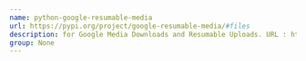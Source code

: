 ```yaml
---
name: python-google-resumable-media
url: https://pypi.org/project/google-resumable-media/#files
description: for Google Media Downloads and Resumable Uploads. URL : https://pypi.org/project/google-resumable-media/#files Groups : None
group: None
---
```

